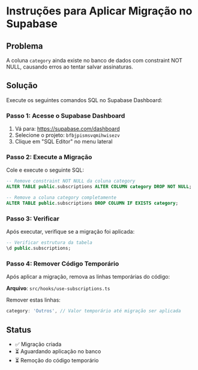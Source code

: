 # Instruções para Aplicar Migração no Supabase

## Problema
A coluna `category` ainda existe no banco de dados com constraint NOT NULL, causando erros ao tentar salvar assinaturas.

## Solução
Execute os seguintes comandos SQL no Supabase Dashboard:

### Passo 1: Acesse o Supabase Dashboard
1. Vá para: https://supabase.com/dashboard
2. Selecione o projeto: `bfbjpismsvqmihwisezv`
3. Clique em "SQL Editor" no menu lateral

### Passo 2: Execute a Migração
Cole e execute o seguinte SQL:

```sql
-- Remove constraint NOT NULL da coluna category
ALTER TABLE public.subscriptions ALTER COLUMN category DROP NOT NULL;

-- Remove a coluna category completamente
ALTER TABLE public.subscriptions DROP COLUMN IF EXISTS category;
```

### Passo 3: Verificar
Após executar, verifique se a migração foi aplicada:

```sql
-- Verificar estrutura da tabela
\d public.subscriptions;
```

### Passo 4: Remover Código Temporário
Após aplicar a migração, remova as linhas temporárias do código:

**Arquivo**: `src/hooks/use-subscriptions.ts`

Remover estas linhas:
```typescript
category: 'Outros', // Valor temporário até migração ser aplicada
```

## Status
- ✅ Migração criada
- ⏳ Aguardando aplicação no banco
- ⏳ Remoção do código temporário